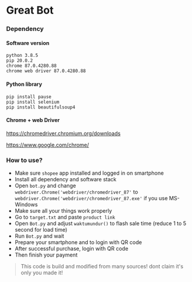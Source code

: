 # Great Bot

### Dependency

#### Software version
```
python 3.8.5
pip 20.0.2
chrome 87.0.4280.88
chrome web driver 87.0.4280.88
```

#### Python library
```
pip install pause
pip install selenium
pip install beautifulsoup4
```

#### Chrome + web Driver
<https://chromedriver.chromium.org/downloads>

<https://www.google.com/chrome/>

### How to use?
* Make sure `shopee` app installed and logged in on smartphone
* Install all dependency and software stack
* Open `bot.py` and change `webdriver.Chrome('webdriver/chromedriver_87'` to `webdriver.Chrome('webdriver/chromedriver_87.exe'` if you use MS-Windows
* Make sure all your things work properly
* Go to `target.txt` and paste `product link`
* Open `Bot.py` and adjust `waktumundur()` to flash sale time (reduce 1 to 5 second for load time)
* Run `Bot.py` and wait
* Prepare your smartphone and to login with QR code 
* After successful purchase, login with QR code
* Then finish your payment

> This code is build and modified from many sources! dont claim it's only you made it!
